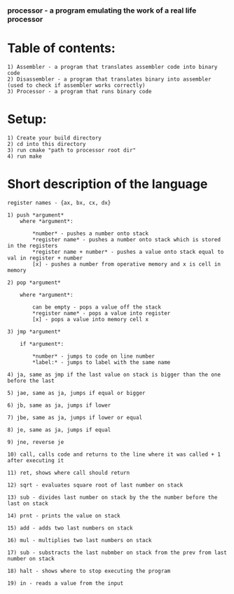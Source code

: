 ### processor - a program emulating the work of a real life processor

# Table of contents:

    1) Assembler - a program that translates assembler code into binary code
    2) Disassembler - a program that translates binary into assembler (used to check if assembler works correctly)
    3) Processor - a program that runs binary code

# Setup:

    1) Create your build directory 
    2) cd into this directory
    3) run cmake "path to processor root dir"
    4) run make

# Short description of the language

    register names - {ax, bx, cx, dx}

    1) push *argument*
        where *argument*:
            
            *number* - pushes a number onto stack
            *register name* - pushes a number onto stack which is stored in the registers
            *register name + number* - pushes a value onto stack equal to val in register + number
            [x] - pushes a number from operative memory and x is cell in memory

    2) pop *argument*

        where *argument*:
            
            can be empty - pops a value off the stack
            *register name* - pops a value into register
            [x] - pops a value into memory cell x

    3) jmp *argument*

        if *argument*:

            *number* - jumps to code on line number
            *label:* - jumps to label with the same name

    4) ja, same as jmp if the last value on stack is bigger than the one before the last
    
    5) jae, same as ja, jumps if equal or bigger

    6) jb, same as ja, jumps if lower

    7) jbe, same as ja, jumps if lower or equal

    8) je, same as ja, jumps if equal

    9) jne, reverse je

    10) call, calls code and returns to the line where it was called + 1 after executing it

    11) ret, shows where call should return

    12) sqrt - evaluates square root of last number on stack

    13) sub - divides last number on stack by the the number before the last on stack

    14) prnt - prints the value on stack

    15) add - adds two last numbers on stack

    16) mul - multiplies two last numbers on stack

    17) sub - substracts the last nubmber on stack from the prev from last number on stack

    18) halt - shows where to stop executing the program

    19) in - reads a value from the input
            
                
